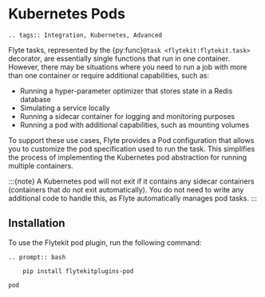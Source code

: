 # Kubernetes Pods

```{eval-rst}
.. tags:: Integration, Kubernetes, Advanced
```

Flyte tasks, represented by the {py:func}`@task <flytekit:flytekit.task>` decorator, are essentially single functions that run in one container.
However, there may be situations where you need to run a job with more than one container or require additional capabilities, such as:

- Running a hyper-parameter optimizer that stores state in a Redis database
- Simulating a service locally
- Running a sidecar container for logging and monitoring purposes
- Running a pod with additional capabilities, such as mounting volumes

To support these use cases, Flyte provides a Pod configuration that allows you to customize the pod specification used to run the task.
This simplifies the process of implementing the Kubernetes pod abstraction for running multiple containers.

:::{note}
A Kubernetes pod will not exit if it contains any sidecar containers (containers that do not exit automatically).
You do not need to write any additional code to handle this, as Flyte automatically manages pod tasks.
:::

## Installation

To use the Flytekit pod plugin, run the following command:

```{eval-rst}
.. prompt:: bash

    pip install flytekitplugins-pod
```

```{auto-examples-toc}
pod
```
